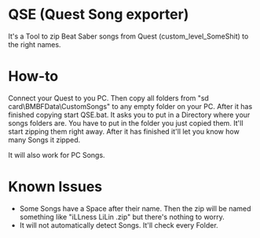 # QSE (Quest Song exporter)
It's a Tool to zip Beat Saber songs from Quest (custom_level_SomeShit) to the right names.

# How-to
Connect your Quest to you PC. Then copy all folders from "sd card\BMBFData\CustomSongs" to any empty folder on your PC. After it has finished copying start QSE.bat. It asks you to put in a Directory where your songs folders are. You have to put in the folder you just copied them. It'll start zipping them right away. After it has finished it'll let you know how many Songs it zipped. 

It will also work for PC Songs.

# Known Issues
- Some Songs have a Space after their name. Then the zip will be named something like "iLLness LiLin .zip" but there's nothing to worry.
- It will not automatically detect Songs. It'll check every Folder.
